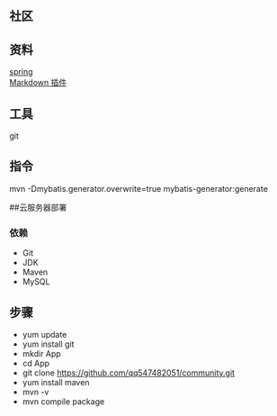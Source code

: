 ## 社区

## 资料
[spring](https://docs.spring.io/spring/docs/5.0.3.RELEASE/spring-framework-reference/web.html)  
[Markdown 插件](https://pandao.github.io/editor.md/)

## 工具
git

## 指令
mvn -Dmybatis.generator.overwrite=true mybatis-generator:generate

##云服务器部署
### 依赖
- Git
- JDK
- Maven
- MySQL
## 步骤
- yum update
- yum install git
- mkdir App
- cd App
- git clone https://github.com/qq547482051/community.git
- yum install maven
- mvn -v
- mvn compile package